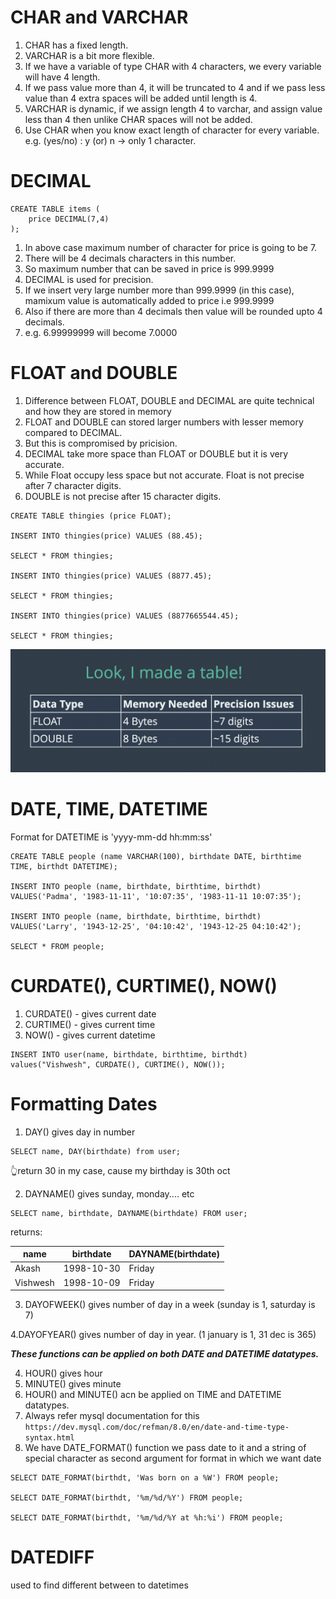 # CHAR and VARCHAR

1. CHAR has a fixed length.
2. VARCHAR is a bit more flexible.
3. If we have a variable of type CHAR with 4 characters, we every variable will have 4 length.
4. If we pass value more than 4, it will be truncated to 4 and if we pass less value than 4 extra spaces will be added until length is 4.
5. VARCHAR is dynamic, if we assign length 4 to varchar, and assign value less than 4 then unlike CHAR spaces will not be added.
6. Use CHAR when you know exact length of character for every variable. e.g. (yes/no) : y (or) n -> only 1 character.

# DECIMAL

```
CREATE TABLE items (
    price DECIMAL(7,4)
);
```

1. In above case maximum number of character for price is going to be 7.
2. There will be 4 decimals characters in this number.
3. So maximum number that can be saved in price is 999.9999
4. DECIMAL is used for precision.
5. If we insert very large number more than 999.9999 (in this case), mamixum value is automatically added to price i.e 999.9999
6. Also if there are more than 4 decimals then value will be rounded upto 4 decimals.
7. e.g. 6.99999999 will become 7.0000

# FLOAT and DOUBLE

1. Difference between FLOAT, DOUBLE and DECIMAL are quite technical and how they are stored in memory
2. FLOAT and DOUBLE can stored larger numbers with lesser memory compared to DECIMAL.
3. But this is compromised by pricision.
4. DECIMAL take more space than FLOAT or DOUBLE but it is very accurate.
5. While Float occupy less space but not accurate. Float is not precise after 7 character digits.
6. DOUBLE is not precise after 15 character digits.

```
CREATE TABLE thingies (price FLOAT);

INSERT INTO thingies(price) VALUES (88.45);

SELECT * FROM thingies;

INSERT INTO thingies(price) VALUES (8877.45);

SELECT * FROM thingies;

INSERT INTO thingies(price) VALUES (8877665544.45);

SELECT * FROM thingies;
```

![float and double](./float_and_double.png)

# DATE, TIME, DATETIME

Format for DATETIME is 'yyyy-mm-dd hh:mm:ss'

```
CREATE TABLE people (name VARCHAR(100), birthdate DATE, birthtime TIME, birthdt DATETIME);

INSERT INTO people (name, birthdate, birthtime, birthdt)
VALUES('Padma', '1983-11-11', '10:07:35', '1983-11-11 10:07:35');

INSERT INTO people (name, birthdate, birthtime, birthdt)
VALUES('Larry', '1943-12-25', '04:10:42', '1943-12-25 04:10:42');

SELECT * FROM people;
```

# CURDATE(), CURTIME(), NOW()

1. CURDATE() - gives current date
2. CURTIME() - gives current time
3. NOW() - gives current datetime

```
INSERT INTO user(name, birthdate, birthtime, birthdt)
values("Vishwesh", CURDATE(), CURTIME(), NOW());
```

# Formatting Dates

1. DAY() gives day in number

```
SELECT name, DAY(birthdate) from user;
```

👆return 30 in my case, cause my birthday is 30th oct

2. DAYNAME() gives sunday, monday.... etc

```
SELECT name, birthdate, DAYNAME(birthdate) FROM user;
```

returns:

| name     | birthdate  | DAYNAME(birthdate) |
| -------- | ---------- | ------------------ |
| Akash    | 1998-10-30 | Friday             |
| Vishwesh | 1998-10-09 | Friday             |

3. DAYOFWEEK() gives number of day in a week (sunday is 1, saturday is 7)

4.DAYOFYEAR() gives number of day in year. (1 january is 1, 31 dec is 365)

**_These functions can be applied on both DATE and DATETIME datatypes._**

4. HOUR() gives hour
5. MINUTE() gives minute
6. HOUR() and MINUTE() acn be applied on TIME and DATETIME datatypes.
7. Always refer mysql documentation for this
   `https://dev.mysql.com/doc/refman/8.0/en/date-and-time-type-syntax.html`
8. We have DATE_FORMAT() function we pass date to it and a string of special character as second argument for format in which we want date

```
SELECT DATE_FORMAT(birthdt, 'Was born on a %W') FROM people;

SELECT DATE_FORMAT(birthdt, '%m/%d/%Y') FROM people;

SELECT DATE_FORMAT(birthdt, '%m/%d/%Y at %h:%i') FROM people;
```

# DATEDIFF

used to find different between to datetimes
